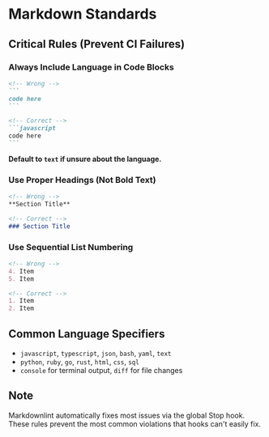 # Markdown Standards

## Critical Rules (Prevent CI Failures)

### Always Include Language in Code Blocks

````markdown
<!-- Wrong -->
```
code here
```

<!-- Correct -->
```javascript
code here
```
````

**Default to `text` if unsure about the language.**

### Use Proper Headings (Not Bold Text)

```markdown
<!-- Wrong -->
**Section Title**

<!-- Correct -->
### Section Title
```

### Use Sequential List Numbering

```markdown
<!-- Wrong -->
4. Item
5. Item

<!-- Correct -->
1. Item
2. Item
```

## Common Language Specifiers

- `javascript`, `typescript`, `json`, `bash`, `yaml`, `text`
- `python`, `ruby`, `go`, `rust`, `html`, `css`, `sql`
- `console` for terminal output, `diff` for file changes

## Note

Markdownlint automatically fixes most issues via the global Stop hook. These rules prevent the most common violations that hooks can't easily fix.
